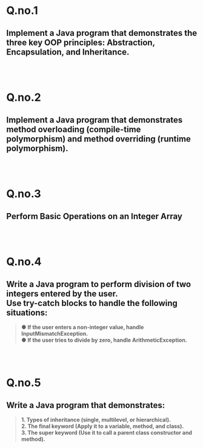 # Q.no.1

## Implement a Java program that demonstrates the three key OOP principles: Abstraction, Encapsulation, and Inheritance.
<br><br>

# Q.no.2

## Implement a Java program that demonstrates method overloading (compile-time polymorphism) and method overriding (runtime polymorphism).
<br><br>

# Q.no.3

## Perform Basic Operations on an Integer Array 
<br><br>

# Q.no.4

## Write a Java program to perform division of two integers entered by the user. <br>Use try-catch blocks to handle the following situations: 
> **● If the user enters a non-integer value, handle 
InputMismatchException.   
● If the user tries to divide by zero, handle 
ArithmeticException.**

<br><br>

# Q.no.5

## Write a Java program that demonstrates: 
>**1. Types of inheritance (single, multilevel, or hierarchical).   
>2. The final keyword (Apply it to a variable, method, and class).   
>3. The super keyword (Use it to call a parent class constructor and method).**
